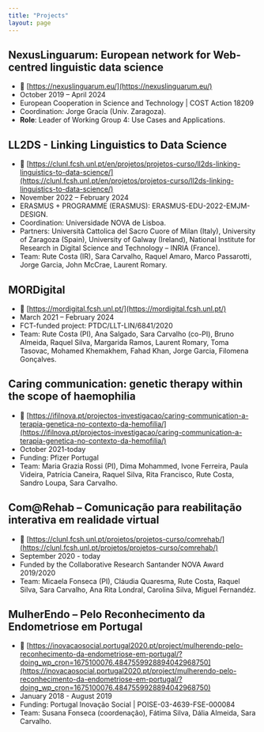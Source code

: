 ```yaml
---
title: "Projects"
layout: page
---
```


## NexusLinguarum: European network for Web-centred linguistic data science
- 🔗 [https://nexuslinguarum.eu/](https://nexuslinguarum.eu/)
- October 2019 – April 2024
- European Cooperation in Science and Technology | COST Action 18209 
- Coordination: Jorge Gracía (Univ. Zaragoza).
- **Role**: Leader of Working Group 4: Use Cases and Applications.

## LL2DS - Linking Linguistics to Data Science
- 🔗 [https://clunl.fcsh.unl.pt/en/projetos/projetos-curso/ll2ds-linking-linguistics-to-data-science/](https://clunl.fcsh.unl.pt/en/projetos/projetos-curso/ll2ds-linking-linguistics-to-data-science/)
- November 2022 – February 2024
- ERASMUS + PROGRAMME (ERASMUS): ERASMUS-EDU-2022-EMJM-DESIGN.
- Coordination: Universidade NOVA de Lisboa. 
- Partners: Università Cattolica del Sacro Cuore of Milan (Italy), University of Zaragoza (Spain), University of Galway (Ireland), National Institute for Research in Digital Science and Technology – INRIA (France).
- Team: Rute Costa (IR), Sara Carvalho, Raquel Amaro, Marco Passarotti, Jorge Garcia, John McCrae, Laurent Romary.

## MORDigital
- 🔗 [https://mordigital.fcsh.unl.pt/](https://mordigital.fcsh.unl.pt/)
- March 2021 – February 2024
- FCT-funded project: PTDC/LLT-LIN/6841/2020
- Team: Rute Costa (PI), Ana Salgado, Sara Carvalho (co-PI), Bruno Almeida, Raquel Silva, Margarida Ramos, Laurent Romary, Toma Tasovac, Mohamed Khemakhem, Fahad Khan, Jorge Garcia, Filomena Gonçalves.

## Caring communication: genetic therapy within the scope of haemophilia 
- 🔗 [https://ifilnova.pt/projectos-investigacao/caring-communication-a-terapia-genetica-no-contexto-da-hemofilia/](https://ifilnova.pt/projectos-investigacao/caring-communication-a-terapia-genetica-no-contexto-da-hemofilia/)
- October 2021-today
- Funding: Pfizer Portugal
- Team: Maria Grazia Rossi (PI), Dima Mohammed, Ivone Ferreira, Paula Videira, Patrícia Caneira, Raquel Silva, Rita Francisco, Rute Costa, Sandro Loupa, Sara Carvalho.

## Com@Rehab – Comunicação para reabilitação interativa em realidade virtual
- 🔗 [https://clunl.fcsh.unl.pt/projetos/projetos-curso/comrehab/](https://clunl.fcsh.unl.pt/projetos/projetos-curso/comrehab/)
- September 2020 - today
- Funded by the Collaborative Research Santander NOVA Award 2019/2020
- Team: Micaela Fonseca (PI), Cláudia Quaresma, Rute Costa, Raquel Silva, Sara Carvalho, Ana Rita Londral, Carolina Silva, Miguel Fernandéz.

## MulherEndo – Pelo Reconhecimento da Endometriose em Portugal
- 🔗 [https://inovacaosocial.portugal2020.pt/project/mulherendo-pelo-reconhecimento-da-endometriose-em-portugal/?doing_wp_cron=1675100076.4847559928894042968750](https://inovacaosocial.portugal2020.pt/project/mulherendo-pelo-reconhecimento-da-endometriose-em-portugal/?doing_wp_cron=1675100076.4847559928894042968750)
- January 2018 - August 2019
- Funding: Portugal Inovação Social | POISE-03-4639-FSE-000084 
- Team: Susana Fonseca (coordenação), Fátima Silva, Dália Almeida, Sara Carvalho.






